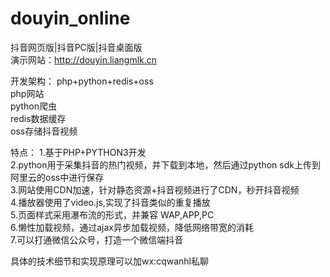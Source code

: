 # douyin_online
抖音网页版|抖音PC版|抖音桌面版   
演示网站：http://douyin.liangmlk.cn


开发架构：
  php+python+redis+oss  
  php网站  
  python爬虫  
  redis数据缓存  
  oss存储抖音视频  
  
特点：
  1.基于PHP+PYTHON3开发  
  2.python用于采集抖音的热门视频，并下载到本地，然后通过python sdk上传到阿里云的oss中进行保存  
  3.网站使用CDN加速，针对静态资源+抖音视频进行了CDN，秒开抖音视频  
  4.播放器使用了video.js,实现了抖音类似的重复播放  
  5.页面样式采用瀑布流的形式，并兼容 WAP,APP,PC  
  6.懒性加载视频，通过ajax异步加载视频，降低网络带宽的消耗  
  7.可以打通微信公众号，打造一个微信端抖音  
 
 具体的技术细节和实现原理可以加wx:cqwanhl私聊
